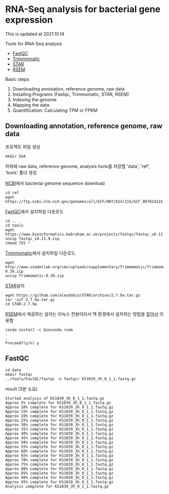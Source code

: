 # RNA-Seq analysis for bacterial gene expression

This is updated at 2021.10.14

Tools for RNA-Seq analysis

* [FastQC](../examples/Notebook/Notebook%20Basics.ipynb)
* [Trimmomatic](http://www.usadellab.org/cms/?page=trimmomatic)
* [STAR](https://github.com/alexdobin/STAR)
* [RSEM](https://github.com/deweylab/RSEM)


Basic steps
1. Downloading annotation, reference genome, raw data
2. Installing Programs (Fastqc, Trimmomatic, STAR, RSEM)
3. Indexing the genome
4. Mapping the data
5. Quantification: Calculating TPM or FPKM

## Downloading annotation, reference genome, raw data
프로젝트 파일 생성

	mkdir SSA

하위에 raw data, reference genome, analysis tools를 저장할 'data', 'ref', 'tools' 폴더 생성

[NCBI](https://www.ncbi.nlm.nih.gov/genome/)에서 bacterial genome sequence download

	cd ref
	wget https://ftp.ncbi.nlm.nih.gov/genomes/all/GCF/007/814/115/GCF_007814115.1_ASM781411v1/GCF_007814115.1_ASM781411v1_genomic.fna.gz
	
[FastQC](https://www.bioinformatics.babraham.ac.uk/projects/fastqc/)에서 설치파일 다운로드
	
	cd ..
	cd tools
	wget https://www.bioinformatics.babraham.ac.uk/projects/fastqc/fastqc_v0.11.9.zip
	unzip fastqc_v0.11.9.zip
	chmod 755 *

[Trimmomatic](http://www.usadellab.org/cms/?page=trimmomatic)에서 설치파일 다운로드

	wget http://www.usadellab.org/cms/uploads/supplementary/Trimmomatic/Trimmomatic-0.39.zip
	unzip Trimmomatic-0.39.zip

[STAR](https://github.com/alexdobin/STAR)설치

	wget https://github.com/alexdobin/STAR/archive/2.7.9a.tar.gz
	tar -xzf 2.7.9a.tar.gz
	cd STAR-2.7.9a

[RSEM](https://github.com/deweylab/RSEM)에서 제공하는 설치는 리눅스 전용이라서 맥 환경에서 설치하는 방법을 [찾아서](https://anaconda.org/bioconda/rsem) 이용함

	conda install -c bioconda rsem
	.
	.
	Proceed?(y/n) y
	




  
## FastQC

	cd data
	mkdir fastqc
	../tools/FastQC/fastqc -o fastqc/ KS1039_3h_0_1_1.fastq.gz

result (3분 소요)

	Started analysis of KS1039_3h_0_1_1.fastq.gz
	Approx 5% complete for KS1039_3h_0_1_1.fastq.gz
	Approx 10% complete for KS1039_3h_0_1_1.fastq.gz
	Approx 15% complete for KS1039_3h_0_1_1.fastq.gz
	Approx 20% complete for KS1039_3h_0_1_1.fastq.gz
	Approx 25% complete for KS1039_3h_0_1_1.fastq.gz
	Approx 30% complete for KS1039_3h_0_1_1.fastq.gz
	Approx 35% complete for KS1039_3h_0_1_1.fastq.gz
	Approx 40% complete for KS1039_3h_0_1_1.fastq.gz
	Approx 45% complete for KS1039_3h_0_1_1.fastq.gz
	Approx 50% complete for KS1039_3h_0_1_1.fastq.gz
	Approx 55% complete for KS1039_3h_0_1_1.fastq.gz
	Approx 60% complete for KS1039_3h_0_1_1.fastq.gz
	Approx 65% complete for KS1039_3h_0_1_1.fastq.gz
	Approx 70% complete for KS1039_3h_0_1_1.fastq.gz
	Approx 75% complete for KS1039_3h_0_1_1.fastq.gz
	Approx 80% complete for KS1039_3h_0_1_1.fastq.gz
	Approx 85% complete for KS1039_3h_0_1_1.fastq.gz
	Approx 90% complete for KS1039_3h_0_1_1.fastq.gz
	Approx 95% complete for KS1039_3h_0_1_1.fastq.gz
	Analysis complete for KS1039_3h_0_1_1.fastq.gz








